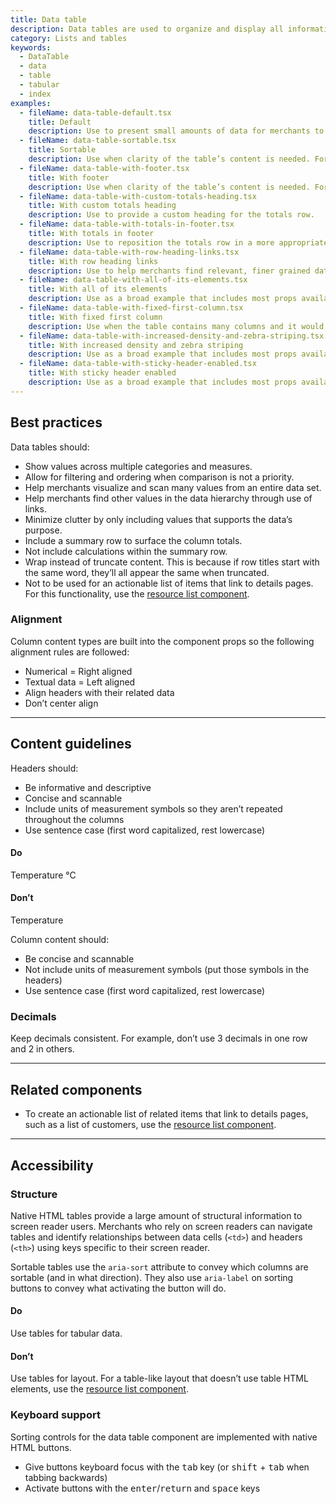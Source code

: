```yaml
---
title: Data table
description: Data tables are used to organize and display all information from a data set. While a data visualization represents part of data set, a data table lets merchants view details from the entire set. This helps merchants compare and analyze the data.
category: Lists and tables
keywords:
  - DataTable
  - data
  - table
  - tabular
  - index
examples:
  - fileName: data-table-default.tsx
    title: Default
    description: Use to present small amounts of data for merchants to view statically.
  - fileName: data-table-sortable.tsx
    title: Sortable
    description: Use when clarity of the table’s content is needed. For example, to note the number of rows currently shown in a data table with pagination.
  - fileName: data-table-with-footer.tsx
    title: With footer
    description: Use when clarity of the table’s content is needed. For example, to note the number of rows currently shown in a data table with pagination.
  - fileName: data-table-with-custom-totals-heading.tsx
    title: With custom totals heading
    description: Use to provide a custom heading for the totals row.
  - fileName: data-table-with-totals-in-footer.tsx
    title: With totals in footer
    description: Use to reposition the totals row in a more appropriate location based on the data stored in the table for merchants to better understand its meaning.
  - fileName: data-table-with-row-heading-links.tsx
    title: With row heading links
    description: Use to help merchants find relevant, finer grained data sets.
  - fileName: data-table-with-all-of-its-elements.tsx
    title: With all of its elements
    description: Use as a broad example that includes most props available to data table.
  - fileName: data-table-with-fixed-first-column.tsx
    title: With fixed first column
    description: Use when the table contains many columns and it would benefit the merchant to see the first column when scrolling to the right.
  - fileName: data-table-with-increased-density-and-zebra-striping.tsx
    title: With increased density and zebra striping
    description: Use as a broad example that includes most props available to data table.
  - fileName: data-table-with-sticky-header-enabled.tsx
    title: With sticky header enabled
    description: Use as a broad example that includes most props available to data table.
---
```


## Best practices

Data tables should:

- Show values across multiple categories and measures.
- Allow for filtering and ordering when comparison is not a priority.
- Help merchants visualize and scan many values from an entire data set.
- Help merchants find other values in the data hierarchy through use of links.
- Minimize clutter by only including values that supports the data’s purpose.
- Include a summary row to surface the column totals.
- Not include calculations within the summary row.
- Wrap instead of truncate content. This is because if row titles start with the same word, they’ll all appear the same when truncated.
- Not to be used for an actionable list of items that link to details pages. For this functionality, use the [resource list component](https://polaris.shopify.com/components/resource-list).

### Alignment

Column content types are built into the component props so the following alignment rules are followed:

- Numerical = Right aligned
- Textual data = Left aligned
- Align headers with their related data
- Don’t center align

---

## Content guidelines

Headers should:

- Be informative and descriptive
- Concise and scannable
- Include units of measurement symbols so they aren’t repeated throughout the columns
- Use sentence case (first word capitalized, rest lowercase)

<!-- dodont -->

#### Do

Temperature °C

#### Don’t

Temperature

<!-- end -->

Column content should:

- Be concise and scannable
- Not include units of measurement symbols (put those symbols in the headers)
- Use sentence case (first word capitalized, rest lowercase)

### Decimals

Keep decimals consistent. For example, don’t use 3 decimals in one row and 2 in others.

---

## Related components

- To create an actionable list of related items that link to details pages, such as a list of customers, use the [resource list component](https://polaris.shopify.com/components/resource-list).

---

## Accessibility

### Structure

Native HTML tables provide a large amount of structural information to screen reader users. Merchants who rely on screen readers can navigate tables and identify relationships between data cells (`<td>`) and headers (`<th>`) using keys specific to their screen reader.

Sortable tables use the `aria-sort` attribute to convey which columns are sortable (and in what direction). They also use `aria-label` on sorting buttons to convey what activating the button will do.

<!-- dodont -->

#### Do

Use tables for tabular data.

#### Don’t

Use tables for layout. For a table-like layout that doesn’t use table HTML elements, use the [resource list component](https://polaris.shopify.com/components/resource-list).

<!-- end -->

### Keyboard support

Sorting controls for the data table component are implemented with native HTML buttons.

- Give buttons keyboard focus with the <kbd>tab</kbd> key (or <kbd>shift</kbd> + <kbd>tab</kbd> when tabbing backwards)
- Activate buttons with the <kbd>enter</kbd>/<kbd>return</kbd> and <kbd>space</kbd> keys
